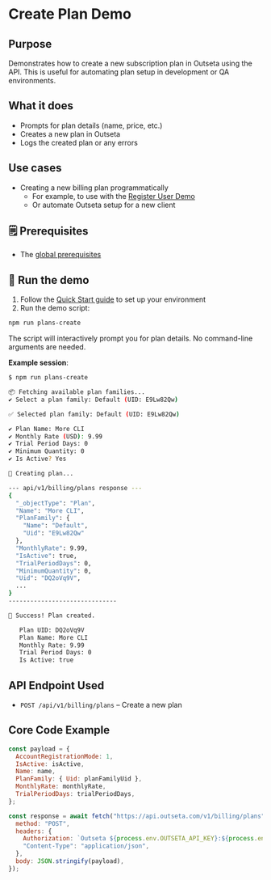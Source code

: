 # Create Plan Demo

## Purpose

Demonstrates how to create a new subscription plan in Outseta using the API. This is useful for automating plan setup in development or QA environments.

## What it does

- Prompts for plan details (name, price, etc.)
- Creates a new plan in Outseta
- Logs the created plan or any errors

## Use cases

- Creating a new billing plan programmatically
  - For example, to use with the [Register User Demo](../auth-register/auth-register.md)
  - Or automate Outseta setup for a new client

## 🗒️ Prerequisites

- The [global prerequisites](README.md#prerequisites)

## 🚀 Run the demo

1. Follow the [Quick Start guide](README.md#-quick-start) to set up your environment
2. Run the demo script:

```bash
npm run plans-create
```

The script will interactively prompt you for plan details. No command-line arguments are needed.

**Example session**:

```bash
$ npm run plans-create

📦 Fetching available plan families...
✔ Select a plan family: Default (UID: E9Lw82Qw)

✅ Selected plan family: Default (UID: E9Lw82Qw)

✔ Plan Name: More CLI
✔ Monthly Rate (USD): 9.99
✔ Trial Period Days: 0
✔ Minimum Quantity: 0
✔ Is Active? Yes

🚀 Creating plan...

--- api/v1/billing/plans response ---
{
  "_objectType": "Plan",
  "Name": "More CLI",
  "PlanFamily": {
    "Name": "Default",
    "Uid": "E9Lw82Qw"
  },
  "MonthlyRate": 9.99,
  "IsActive": true,
  "TrialPeriodDays": 0,
  "MinimumQuantity": 0,
  "Uid": "DQ2oVq9V",
  ...
}
------------------------------

🎉 Success! Plan created.

   Plan UID: DQ2oVq9V
   Plan Name: More CLI
   Monthly Rate: 9.99
   Trial Period Days: 0
   Is Active: true

```

## API Endpoint Used

- `POST /api/v1/billing/plans` – Create a new plan

## Core Code Example

```javascript
const payload = {
  AccountRegistrationMode: 1,
  IsActive: isActive,
  Name: name,
  PlanFamily: { Uid: planFamilyUid },
  MonthlyRate: monthlyRate,
  TrialPeriodDays: trialPeriodDays,
};

const response = await fetch("https://api.outseta.com/v1/billing/plans", {
  method: "POST",
  headers: {
    Authorization: `Outseta ${process.env.OUTSETA_API_KEY}:${process.env.OUTSETA_API_SECRET}`,
    "Content-Type": "application/json",
  },
  body: JSON.stringify(payload),
});
```
